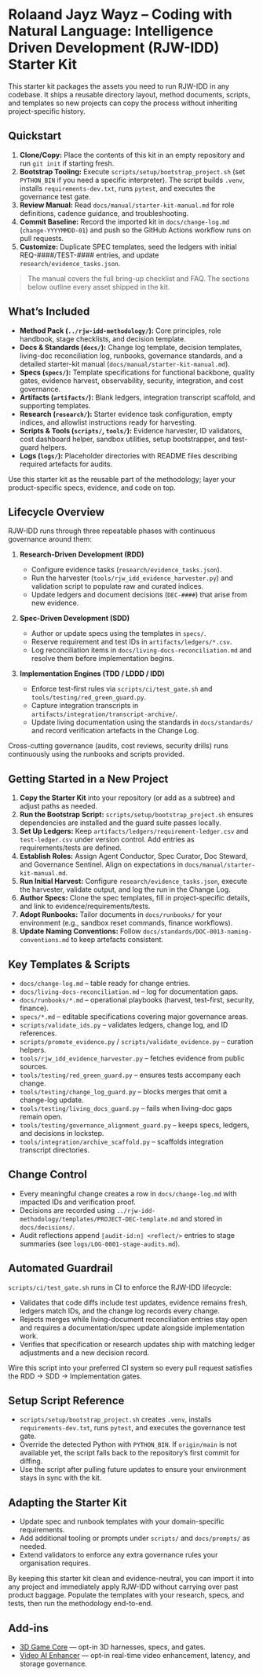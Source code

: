 # Rolaand Jayz Wayz – Coding with Natural Language: Intelligence Driven Development (RJW-IDD) Starter Kit

This starter kit packages the assets you need to run RJW-IDD in any codebase. It ships a reusable directory layout, method documents, scripts, and templates so new projects can copy the process without inheriting project-specific history.

## Quickstart
1. **Clone/Copy:** Place the contents of this kit in an empty repository and run `git init` if starting fresh.
2. **Bootstrap Tooling:** Execute `scripts/setup/bootstrap_project.sh` (set `PYTHON_BIN` if you need a specific interpreter). The script builds `.venv`, installs `requirements-dev.txt`, runs `pytest`, and executes the governance test gate.
3. **Review Manual:** Read `docs/manual/starter-kit-manual.md` for role definitions, cadence guidance, and troubleshooting.
4. **Commit Baseline:** Record the imported kit in `docs/change-log.md` (`change-YYYYMMDD-01`) and push so the GitHub Actions workflow runs on pull requests.
5. **Customize:** Duplicate SPEC templates, seed the ledgers with initial REQ-####/TEST-#### entries, and update `research/evidence_tasks.json`.

> The manual covers the full bring-up checklist and FAQ. The sections below outline every asset shipped in the kit.

## What’s Included
- **Method Pack (`../rjw-idd-methodology/`):** Core principles, role handbook, stage checklists, and decision template.
- **Docs & Standards (`docs/`):** Change log template, decision templates, living-doc reconciliation log, runbooks, governance standards, and a detailed starter-kit manual (`docs/manual/starter-kit-manual.md`).
- **Specs (`specs/`):** Template specifications for functional backbone, quality gates, evidence harvest, observability, security, integration, and cost governance.
- **Artifacts (`artifacts/`):** Blank ledgers, integration transcript scaffold, and supporting templates.
- **Research (`research/`):** Starter evidence task configuration, empty indices, and allowlist instructions ready for harvesting.
- **Scripts & Tools (`scripts/`, `tools/`):** Evidence harvester, ID validators, cost dashboard helper, sandbox utilities, setup bootstrapper, and test-guard helpers.
- **Logs (`logs/`):** Placeholder directories with README files describing required artefacts for audits.

Use this starter kit as the reusable part of the methodology; layer your product-specific specs, evidence, and code on top.

## Lifecycle Overview
RJW-IDD runs through three repeatable phases with continuous governance around them:

1. **Research-Driven Development (RDD)**
   - Configure evidence tasks (`research/evidence_tasks.json`).
   - Run the harvester (`tools/rjw_idd_evidence_harvester.py`) and validation script to populate raw and curated indices.
   - Update ledgers and document decisions (`DEC-####`) that arise from new evidence.

2. **Spec-Driven Development (SDD)**
   - Author or update specs using the templates in `specs/`.
   - Reserve requirement and test IDs in `artifacts/ledgers/*.csv`.
   - Log reconciliation items in `docs/living-docs-reconciliation.md` and resolve them before implementation begins.

3. **Implementation Engines (TDD / LDDD / IDD)**
   - Enforce test-first rules via `scripts/ci/test_gate.sh` and `tools/testing/red_green_guard.py`.
   - Capture integration transcripts in `artifacts/integration/transcript-archive/`.
   - Update living documentation using the standards in `docs/standards/` and record verification artefacts in the Change Log.

Cross-cutting governance (audits, cost reviews, security drills) runs continuously using the runbooks and scripts provided.

## Getting Started in a New Project
1. **Copy the Starter Kit** into your repository (or add as a subtree) and adjust paths as needed.
2. **Run the Bootstrap Script:** `scripts/setup/bootstrap_project.sh` ensures dependencies are installed and the guard suite passes locally.
3. **Set Up Ledgers:** Keep `artifacts/ledgers/requirement-ledger.csv` and `test-ledger.csv` under version control. Add entries as requirements/tests are defined.
4. **Establish Roles:** Assign Agent Conductor, Spec Curator, Doc Steward, and Governance Sentinel. Align on expectations in `docs/manual/starter-kit-manual.md`.
5. **Run Initial Harvest:** Configure `research/evidence_tasks.json`, execute the harvester, validate output, and log the run in the Change Log.
6. **Author Specs:** Clone the spec templates, fill in project-specific details, and link to evidence/requirements/tests.
7. **Adopt Runbooks:** Tailor documents in `docs/runbooks/` for your environment (e.g., sandbox reset commands, finance workflows).
8. **Update Naming Conventions:** Follow `docs/standards/DOC-0013-naming-conventions.md` to keep artefacts consistent.

## Key Templates & Scripts
- `docs/change-log.md` – table ready for change entries.
- `docs/living-docs-reconciliation.md` – log for documentation gaps.
- `docs/runbooks/*.md` – operational playbooks (harvest, test-first, security, finance).
- `specs/*.md` – editable specifications covering major governance areas.
- `scripts/validate_ids.py` – validates ledgers, change log, and ID references.
- `scripts/promote_evidence.py` / `scripts/validate_evidence.py` – curation helpers.
- `tools/rjw_idd_evidence_harvester.py` – fetches evidence from public sources.
- `tools/testing/red_green_guard.py` – ensures tests accompany each change.
- `tools/testing/change_log_guard.py` – blocks merges that omit a change-log update.
- `tools/testing/living_docs_guard.py` – fails when living-doc gaps remain open.
- `tools/testing/governance_alignment_guard.py` – keeps specs, ledgers, and decisions in lockstep.
- `tools/integration/archive_scaffold.py` – scaffolds integration transcript directories.

## Change Control
- Every meaningful change creates a row in `docs/change-log.md` with impacted IDs and verification proof.
- Decisions are recorded using `../rjw-idd-methodology/templates/PROJECT-DEC-template.md` and stored in `docs/decisions/`.
- Audit reflections append `⟦audit-id:n⟧ <reflect/>` entries to stage summaries (see `logs/LOG-0001-stage-audits.md`).

## Automated Guardrail
`scripts/ci/test_gate.sh` runs in CI to enforce the RJW-IDD lifecycle:

- Validates that code diffs include test updates, evidence remains fresh, ledgers match IDs, and the change log records every change.
- Rejects merges while living-document reconciliation entries stay open and requires a documentation/spec update alongside implementation work.
- Verifies that specification or research updates ship with matching ledger adjustments and a new decision record.

Wire this script into your preferred CI system so every pull request satisfies the RDD → SDD → Implementation gates.

## Setup Script Reference
- `scripts/setup/bootstrap_project.sh` creates `.venv`, installs `requirements-dev.txt`, runs `pytest`, and executes the governance test gate.
- Override the detected Python with `PYTHON_BIN`. If `origin/main` is not available yet, the script falls back to the repository’s first commit for diffing.
- Use the script after pulling future updates to ensure your environment stays in sync with the kit.

## Adapting the Starter Kit
- Update spec and runbook templates with your domain-specific requirements.
- Add additional tooling or prompts under `scripts/` and `docs/prompts/` as needed.
- Extend validators to enforce any extra governance rules your organisation requires.

By keeping this starter kit clean and evidence-neutral, you can import it into any project and immediately apply RJW-IDD without carrying over past product baggage. Populate the templates with your research, specs, and tests, then run the methodology end-to-end.

## Add-ins

- [3D Game Core](addons/3d-game-core/README.md) — opt-in 3D harnesses, specs, and gates.
- [Video AI Enhancer](addons/video-ai-enhancer/README.md) — opt-in real-time video enhancement, latency, and storage governance.
